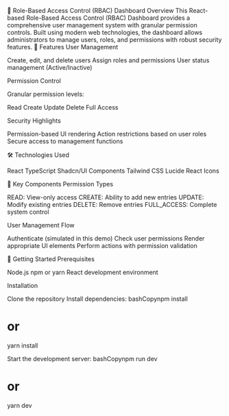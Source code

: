 🔐 Role-Based Access Control (RBAC) Dashboard
Overview
This React-based Role-Based Access Control (RBAC) Dashboard provides a comprehensive user management system with granular permission controls. Built using modern web technologies, the dashboard allows administrators to manage users, roles, and permissions with robust security features.
🌟 Features
User Management

Create, edit, and delete users
Assign roles and permissions
User status management (Active/Inactive)

Permission Control

Granular permission levels:

Read
Create
Update
Delete
Full Access



Security Highlights

Permission-based UI rendering
Action restrictions based on user roles
Secure access to management functions

🛠 Technologies Used

React
TypeScript
Shadcn/UI Components
Tailwind CSS
Lucide React Icons

🔑 Key Components
Permission Types

READ: View-only access
CREATE: Ability to add new entries
UPDATE: Modify existing entries
DELETE: Remove entries
FULL_ACCESS: Complete system control

User Management Flow

Authenticate (simulated in this demo)
Check user permissions
Render appropriate UI elements
Perform actions with permission validation

🚀 Getting Started
Prerequisites

Node.js
npm or yarn
React development environment

Installation

Clone the repository
Install dependencies:
bashCopynpm install
# or
yarn install

Start the development server:
bashCopynpm run dev
# or
yarn dev
